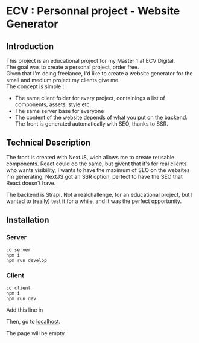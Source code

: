 # ECV : Personnal project - Website Generator

## Introduction

This project is an educational project for my Master 1 at ECV Digital.  
The goal was to create a personal project, order free.  
Given that I'm doing freelance, I'd like to create a website generator for the small and medium project my clients give me.  
The concept is simple :

- The same client folder for every project, containings a list of components, assets, style etc.
- The same server base for everyone
- The content of the website depends of what you put on the backend. The front is generated automatically with SEO, thanks to SSR.

## Technical Description

The front is created with NextJS, wich allows me to create reusable components. React could do the same, but givent that it's for real clients who wants visibility, I wants to have the maximum of SEO on the websites I'm generating. NextJS got an SSR option, perfect to have the SEO that React doesn't have.

The backend is Strapi. Not a realchallenge, for an educational project, but I wanted to (really) test it for a while, and it was the perfect opportunity.

## Installation

### Server

```shell
cd server
npm i
npm run develop
```

### Client

```shell
cd client
npm i
npm run dev
```

Add this line in 

Then, go to [localhost](http://localhost:3000/).

The page will be empty

